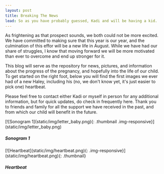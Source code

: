 ```yaml
---
layout: post
title: Breaking The News
lead: So as you have probably guessed, Kadi and will be having a kid.
---
```


As frightening as that prospect sounds, we both could not be more excited. We have committed to making sure that this year is our year, and the culmination of this effor will be a new life in August. While we have had our share of struggles, I know that moving forward we will be more motivated than ever to overcome and end up stronger for it.

This blog will serve as the repository for news, pictures, and information about the progress of the pregnancy, and hopefully into the life of our child. To get started on the right foot, below you will find the first images we ever had of a new Haley, including his (no, we don't know yet, it's just easier to pick one) heartbeat.

Please feel free to contact either Kadi or myself in person for any additional information, but for quick updates, do check in frequently here. Thank you to friends and family for all the support we have received in the past, and from which our child will benefit in the future.

<div class="row">
  <div class="col-md-4 thumbnail" markdown="1">
[![Sonogram 1](static/img/letter_baby.png){: .thumbnail .img-responsive}](static/img/letter_baby.png)
<div class="caption" markdown="0">
<h5>Sonogram 1</h5>
</div>
</div>

<div class="col-md-4" markdown="1">
[![Heartbeat](static/img/heartbeat.png){: .img-responsive}](static/img/heartbeat.png){: .thumbnail}
<div class="caption">
<h5>Heartbeat</h5>
</div>
</div>
